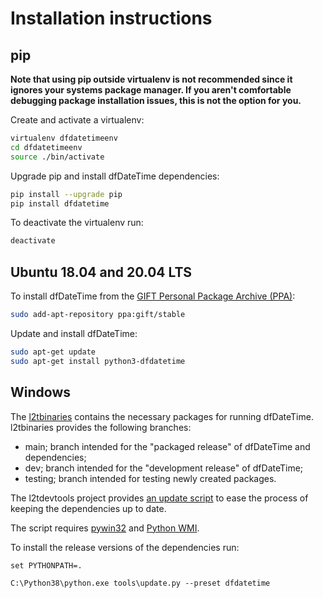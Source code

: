 # Installation instructions

## pip

**Note that using pip outside virtualenv is not recommended since it ignores
your systems package manager. If you aren't comfortable debugging package
installation issues, this is not the option for you.**

Create and activate a virtualenv:

```bash
virtualenv dfdatetimeenv
cd dfdatetimeenv
source ./bin/activate
```

Upgrade pip and install dfDateTime dependencies:

```bash
pip install --upgrade pip
pip install dfdatetime
```

To deactivate the virtualenv run:

```bash
deactivate
```

## Ubuntu 18.04 and 20.04 LTS

To install dfDateTime from the [GIFT Personal Package Archive (PPA)](https://launchpad.net/~gift):

```bash
sudo add-apt-repository ppa:gift/stable
```

Update and install dfDateTime:

```bash
sudo apt-get update
sudo apt-get install python3-dfdatetime
```

## Windows

The [l2tbinaries](https://github.com/log2timeline/l2tbinaries) contains the
necessary packages for running dfDateTime. l2tbinaries provides the following
branches:

* main; branch intended for the "packaged release" of dfDateTime and dependencies;
* dev; branch intended for the "development release" of dfDateTime;
* testing; branch intended for testing newly created packages.

The l2tdevtools project provides [an update script](https://github.com/log2timeline/l2tdevtools/wiki/Update-script)
to ease the process of keeping the dependencies up to date.

The script requires [pywin32](https://github.com/mhammond/pywin32/releases) and
[Python WMI](https://pypi.org/project/WMI).

To install the release versions of the dependencies run:

```
set PYTHONPATH=.

C:\Python38\python.exe tools\update.py --preset dfdatetime
```
